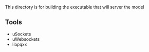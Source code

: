 This directory is for building the executable that will server the model

## Tools

- uSockets
- uWebsockets
- libpqxx

